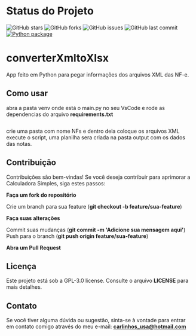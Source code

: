 # Status do Projeto

![GitHub stars](https://img.shields.io/github/stars/weberson22/converterXmltoXlsx.svg?style=social&label=Stars)
![GitHub forks](https://img.shields.io/github/forks/weberson22/converterXmltoXlsx.svg?style=social&label=Forks)
![GitHub issues](https://img.shields.io/github/issues/weberson22/converterXmltoXlsx.svg)
![GitHub last commit](https://img.shields.io/github/last-commit/weberson22/converterXmltoXlsx.svg)
[![Python package](https://github.com/weberson22/converterXmltoXlsx/actions/workflows/python-package.yml/badge.svg)](https://github.com/weberson22/converterXmltoXlsx/actions/workflows/python-package.yml)

# converterXmltoXlsx
App feito em Python para pegar informações dos arquivos XML das NF-e.

## Como usar

abra a pasta venv onde está o main.py no seu VsCode
e rode as dependencias do arquivo **requirements.txt**
```pip install -r requirements.txt
```
crie uma pasta com nome NFs
e dentro dela coloque os arquivos XML
execute o script, uma planilha sera criada na pasta output com os dados
das notas.

## Contribuição
Contribuições são bem-vindas! Se você deseja contribuir para aprimorar a Calculadora Simples, siga estes passos:

**Faça um fork do repositório**  

Crie um branch para sua feature (**git checkout -b feature/sua-feature**)  

**Faça suas alterações**  

Commit suas mudanças (**git commit -m 'Adicione sua mensagem aqui'**)  
Push para o branch (**git push origin feature/sua-feature**)  

**Abra um Pull Request**

## Licença
Este projeto está sob a GPL-3.0 license. Consulte o arquivo **LICENSE** para mais detalhes.

## Contato
Se você tiver alguma dúvida ou sugestão, sinta-se à vontade para entrar em contato comigo através do meu e-mail: **carlinhos_usa@hotmail.com**